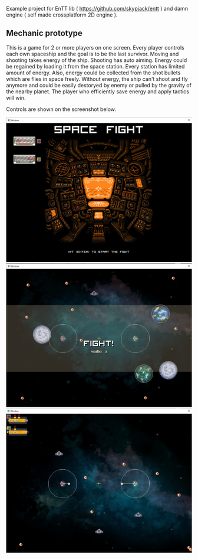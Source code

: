 Example project for EnTT lib ( https://github.com/skypjack/entt ) and damn engine ( self made crossplatform 2D engine ).  
  
## Mechanic prototype
  
This is a game for 2 or more players on one screen. Every player controls each own spaceship and the goal is to be the last survivor. 
Moving and shooting takes energy of the ship. Shooting has auto aiming. 
Energy could be regained by loading it from the space station. Every station has limited amount of energy. 
Also, energy could be collected from the shot bullets which are flies in space freely.
Without energy, the ship can't shoot and fly anymore and could be easily destoryed by enemy or pulled by the gravity of the nearby planet.
The player who efficiently save energy and apply tactics will win.

Controls are shown on the screenshot below.

![Main menu](screenshots/ScreenshotMainMenu.png)
![Fight!](screenshots/ScreenshotFight.png)
![Shooting](screenshots/ScreenshotShoot.png)

